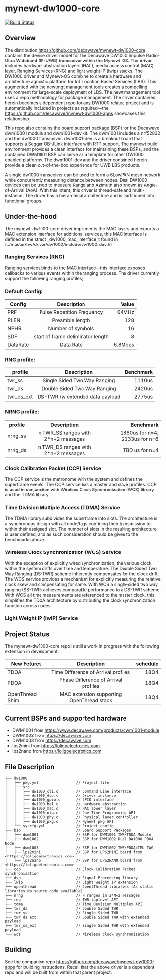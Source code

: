 <!--
# Copyright (C) 2017-2018, Decawave Limited, All Rights Reserved
#
# Licensed to the Apache Software Foundation (ASF) under one
# or more contributor license agreements.  See the NOTICE file
# distributed with this work for additional information
# regarding copyright ownership.  The ASF licenses this file
# to you under the Apache License, Version 2.0 (the
# "License"); you may not use this file except in compliance
# with the License.  You may obtain a copy of the License at
#
# http://www.apache.org/licenses/LICENSE-2.0
#
# Unless required by applicable law or agreed to in writing,
# software distributed under the License is distributed on an
# "AS IS" BASIS, WITHOUT WARRANTIES OR CONDITIONS OF ANY
#  KIND, either express or implied.  See the License for the
# specific language governing permissions and limitations
# under the License.
#
-->

# mynewt-dw1000-core

[![Build Status](https://travis-ci.org/pkettle/mynewt-dw1000-core.svg?branch=master)](https://travis-ci.org/pkettle/mynewt-dw1000-core)

## Overview

The distribution <https://github.com/decawave/mynewt-dw1000-core> contains the device driver model for the Decawave DW1000 Impulse Radio-Ultra Wideband (IR-UWB) transceiver within the Mynewt-OS. The driver includes hardware abstraction layers (HAL), media access control (MAC) layer, Ranging Services (RNG) and light weight IP (lwip) stacks. The DW1000 driver and Mynewt-OS combine to create a hardware and architecture agnostic platform for IoT Location Based Services (LBS). This augmented with the newtmgt management tools creates a compelling environment for large-scale deployment of LBS. The newt management tool uses a repo methodology for package management. The driver contained herein becomes a dependent repo for any DW1000 related project and is automatically included in projects as required––the <https://github.com/decawave/mynewt-dw1000-apps> showcases this relationship.

This repo also contains the board support package (BSP) for the Decawave dwm10001 module and dwm1001-dev kit. The dwm1001 includes a nrf52832 and the dw1000 transceiver. dwm1001-dev is a breakout board that supports a Seggar OB-JLink interface with RTT support. The mynewt build environment provides a clean interface for maintaining these BSPs, and the contained DWM1001 BSP can serve as a template for other DW1000 enabled platforms. The dwm1001-dev and the driver contained herein provide a clean out-of-the-box experience for UWB LBS products.

A single dw1000 transceiver can be used to form a 6LowPAN mesh network while concurrently measuring distance between nodes. Dual DW1000 devices can be used to measure Range and Azimuth also known as Angle-of-Arrival (AoA). With this intent, this driver is thread-safe and multi-instance. The driver has a hierarchical architecture and is partitioned into functional groups. 

## Under-the-hood

The mynewt-dw1000-core driver implements the MAC layers and exports a MAC extension interface for additional services, this MAC interface is defined in the struct _dw1000_mac_interface_t found in (../master/hw/driver/dw1000/include/dw1000_dev.h)


### Ranging Services (RNG)

Ranging services binds to the MAC interface--this interface exposes callbacks to various events within the ranging process. The driver currently support the following ranging profiles;

### Default Config:

| Config  | Description          |  Value  |
| ------------- |:-------------:| -----:|
| PRF  | Pulse Repetition Frequency   |  64MHz  |
| PLEN      | Preamble length         | 128  |
| NPHR      | Number of symbols       | 16  |
| SDF     | start of frame deliminator length  |  8 |
| DataRate     |Data Rate       | 6.8Mbps |

### RNG profile:
| profile       | Description          | Benchmark  |
| ------------- |:-------------:| -----:|
| twr_ss        | Single Sided Two Way Ranging      | 1110us    |
| twr_ds        | Double Sided Two Way Ranging      |  2420us   |
| twr_ds_ext    | DS-TWR /w extended data payload   |   2775us  |

### NRNG profile:

| profile       | Description  | Benchmark  |
| ------------- |:-------------:| -----:|
| nrng_ss | n TWR_SS ranges with 2*n+2 messages  | 1860us for n=4, 2133us for n=6|
| nrng_ds | n TWR_DS ranges with 2*n+2 messages  | TBD us for n=4 |

### Clock Calibration Packet (CCP) Service
The CCP service is the metronome with the system and defines the superframe events. The CCP service has a master and slave profiles. CCP is used in conjunction with Wireless Clock Synchronization (WCS) library and the TDMA library. 

### Time Division Multiple Access (TDMA) Service
The TDMA library subdivides the superframe into slots. The architecture is a synchronous design with all node/tags confining their transmission to within their assigned slot. The number of slots in the resulting architecture is user defined, and as such consideration should be given to the benchmarks above. 

### Wireless Clock Synchronization (WCS) Service
With the exception of explicitly wired synchronization, the various clock within the system drifts over time and temperature. The Double Sided Two Way Ranging (DS-TWR) scheme inherently compensates for the clock drift. The WCS service provides a mechanism for explicitly measuring the relative clock skew and compensating for same. With WCS a single-sided two way ranging (SS-TWR) achieves comparable performance to a DS-TWR scheme. With WCS all time measurements are referenced to the master clock, this simplifies the TDOA architecture by distributing the clock synchronization function across nodes. 

### Light Weight IP (lwIP) Service

## Project Status

The mynewt-dw1000-core repo is still a work in progress with the following extension in development:

| New Fetures   | Description          | schedule |
| ------------- |:-------------:| -----:|
| TDOA  | Time Difference of Arrival profiles| 18Q4|
| PDOA  | Phase Difference of Arrival profiles| 18Q4|
| OpenThread Shim  | MAC extension supporting OpenThread stack| 18Q4|

## Current BSPs and supported hardware
* DWM1001   from <https://www.decawave.com/products/dwm1001-module>
* DWM1002   from <https://decawave.com>
* DWM1003   from <https://decawave.com>
* lps2mini  from <https://loligoelectronics.com>
* lps2nano  from <https://loligoelectronics.com>

## File Description
```
├── dw1000
│   ├── pkg.yml                 // Project file
│   ├── src
│   │   ├── dw1000_cli.c        // Command Line interface 
│   │   ├── dw1000_dev.c        // Driver instance
│   │   ├── dw1000_gpio.c       // GPIO interface
│   │   ├── dw1000_hal.c        // Hardware abstraction
│   │   ├── dw1000_mac.c        // MAC lower layer
│   │   ├── dw1000_otp.c        // One Time Programming API
│   │   ├── dw1000_phy.c        // Physical layer controller
│   │   ├── dw1000_pkg.c        // Mynewt pkg API
│   └── syscfg.yml              // Project config
├── bsp                         // Board Support Packages
│   ├── dwm1001                 // BSP for DWM1001 TWR/TDOA Module
│   ├── dwm1002                 // BSP for DWM1002 Dual DW1000 PDOA Node
│   ├── dwm1003                 // BSP for DWM1002 TWR/PDOA/IMU TAG
│   ├── lps2mini                // BSP for LPS2MINI board from <https://loligoelectronics.com>
│   └── lps2nano                // BSP for LPS2NANO board from <https://loligoelectronics.com>
├── ccp                         // Clock Calibration Packet synchronization 
├── dsp                         // Signal Proceesing library
├── lwip                        // Light weight IP extension
├── openthread                  // OpentThread libraries (As static libraries.No source code available)
├── nrng                        // N ranges in 2*N+2 messages
├── rng                         // TWR toplevel API
├── tdma                        // Time Devision Multiplex API
├── twr_ds                      // Double Sided TWR
├── twr_ss                      // Single Sided TWR
├── twr_ds_ext                  // Double Sided TWR with extended payload
├── twr_ss_ext                  // Single Sided TWR with extended payload
└── wcs                         // Wireless clock synchronization

```

## Building

See the companion repo https://github.com/decawave/mynewt-dw1000-apps for building instructions. Recall that the above driver is a dependent repo and will be built from within that parent project. 


